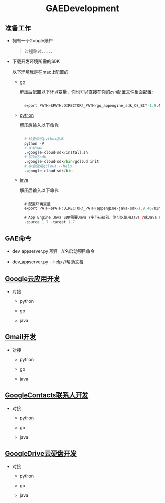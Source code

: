 # <center>GAEDevelopment</center>

## 准备工作
  
* 拥有一个Google账户

   > 过程略过、、、、、

* 下载开发环境所需的SDK 

    以下环境我是在mac上配置的

    * [go](https://cloud.google.com/appengine/docs/go/download)

      解压后配置以下环境变量，你也可以直接在你的zsh配置文件里面配置:

      ```go 

        export PATH=$PATH:DIRECTORY_PATH/go_appengine_sdk_OS_BIT-1.9.46/ 

      ``` 
    * [python](https://cloud.google.com/sdk/docs/)

      解压后输入以下命令:

      ```python 

        # 检查你的python版本
        python -V
        # 安装sdk
        ./google-cloud-sdk/install.sh
        # 初始化sdk
        ./google-cloud-sdk/bin/gcloud init
        # 学会使用gcloud --help
        ./google-cloud-sdk/bin

      ```

    * [java](https://cloud.google.com/appengine/docs/java/download)

      解压后输入以下命令:

      ```java

        # 配置环境变量
        export PATH=$PATH:DIRECTORY_PATH/appengine-java-sdk-1.9.46/bin/

        # App Engine Java SDK需要Java 7字节码级别。你可以使用Java 7或Java 8;一定要设置javac编译器标志来生成1.7字节码：
        -source 1.7 -target 1.7

      ```
      
## GAE命令
    
* dev_appserver.py 项目   //名启动项目命令

* dev_appserver.py --help  //帮助文档

## [Google云应用开发](https://cloud.google.com/appengine/downloads?csw=1)

* 对接

    * python

    * go

    * java
  
## [Gmail开发](https://developers.google.com/gmail/api/guides/)

* 对接

    * python

    * go

    * java

## [GoogleContacts联系人开发](https://developers.google.com/google-apps/contacts/v3/)

* 对接

    * python
    
    * go
    
    * java
    
## [GoogleDrive云硬盘开发](https://developers.google.com/drive/)

* 对接

    * python
    
    * go
    
    * java
    
    


